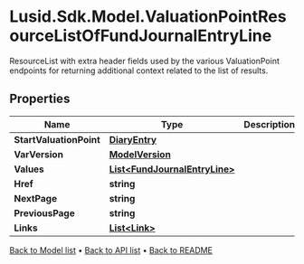 # Lusid.Sdk.Model.ValuationPointResourceListOfFundJournalEntryLine
ResourceList with extra header fields used by the various ValuationPoint endpoints for returning additional context related to the list of results.

## Properties

Name | Type | Description | Notes
------------ | ------------- | ------------- | -------------
**StartValuationPoint** | [**DiaryEntry**](DiaryEntry.md) |  | [optional] 
**VarVersion** | [**ModelVersion**](ModelVersion.md) |  | 
**Values** | [**List&lt;FundJournalEntryLine&gt;**](FundJournalEntryLine.md) |  | 
**Href** | **string** |  | [optional] 
**NextPage** | **string** |  | [optional] 
**PreviousPage** | **string** |  | [optional] 
**Links** | [**List&lt;Link&gt;**](Link.md) |  | [optional] 

[Back to Model list](../README.md#documentation-for-models) &#8226; [Back to API list](../README.md#documentation-for-api-endpoints) &#8226; [Back to README](../README.md)


